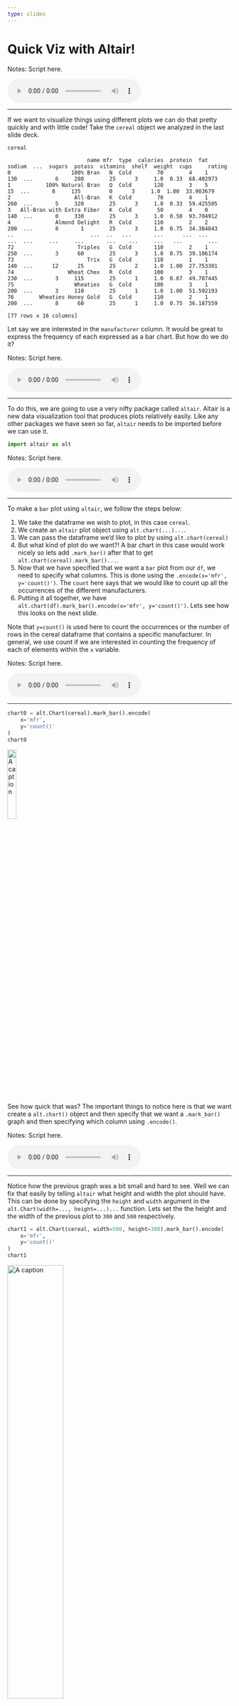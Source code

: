 ```yaml
---
type: slides
---
```


# Quick Viz with Altair\!

Notes: Script here.

<html>

<audio controls >

<source src="/placeholder_audio.mp3" />

</audio>

</html>

---

If we want to visualize things using different plots we can do that
pretty quickly and with little code\! Take the `cereal` object we
analyzed in the last slide deck.

``` python
cereal
```

```out
                         name mfr  type  calories  protein  fat  sodium  ...  sugars  potass  vitamins  shelf  weight  cups     rating
0                   100% Bran   N  Cold        70        4    1     130  ...       6     280        25      3     1.0  0.33  68.402973
1           100% Natural Bran   Q  Cold       120        3    5      15  ...       8     135         0      3     1.0  1.00  33.983679
2                    All-Bran   K  Cold        70        4    1     260  ...       5     320        25      3     1.0  0.33  59.425505
3   All-Bran with Extra Fiber   K  Cold        50        4    0     140  ...       0     330        25      3     1.0  0.50  93.704912
4              Almond Delight   R  Cold       110        2    2     200  ...       8       1        25      3     1.0  0.75  34.384843
..                        ...  ..   ...       ...      ...  ...     ...  ...     ...     ...       ...    ...     ...   ...        ...
72                    Triples   G  Cold       110        2    1     250  ...       3      60        25      3     1.0  0.75  39.106174
73                       Trix   G  Cold       110        1    1     140  ...      12      25        25      2     1.0  1.00  27.753301
74                 Wheat Chex   R  Cold       100        3    1     230  ...       3     115        25      1     1.0  0.67  49.787445
75                   Wheaties   G  Cold       100        3    1     200  ...       3     110        25      1     1.0  1.00  51.592193
76        Wheaties Honey Gold   G  Cold       110        2    1     200  ...       8      60        25      1     1.0  0.75  36.187559

[77 rows x 16 columns]
```

Let say we are interested in the `manufacturer` column. It would be
great to express the frequency of each expressed as a bar chart. But how
do we do it?

Notes: Script here.

<html>

<audio controls >

<source src="/placeholder_audio.mp3" />

</audio>

</html>

---

To do this, we are going to use a very nifty package called `altair`.
Altair is a new data visualization tool that produces plots relatively
easily. Like any other packages we have seen so far, `altair` needs to
be imported before we can use it.

``` python
import altair as alt
```

Notes: Script here.

<html>

<audio controls >

<source src="/placeholder_audio.mp3" />

</audio>

</html>

---

To make a `bar` plot using `altair`, we follow the steps below:

1.  We take the dataframe we wish to plot, in this case `cereal`.
2.  We create an `altair` plot object using `alt.chart(...)...`.
3.  We can pass the dataframe we’d like to plot by using
    `alt.chart(cereal)`
4.  But what kind of plot do we want?\! A bar chart in this case would
    work nicely so lets add `.mark_bar()` after that to get
    `alt.chart(cereal).mark_bar()...`.
5.  Now that we have specified that we want a `bar` plot from our `df`,
    we need to specify what columns. This is done using the
    `.encode(x='mfr', y='count()')`. The `count` here says that we would
    like to count up all the occurrences of the different manufacturers.
6.  Putting it all together, we have
    `alt.chart(df).mark_bar().encode(x='mfr', y='count()')`. Lets see
    how this looks on the next slide.

Note that `y=count()` is used here to count the occurrences or the
number of rows in the cereal dataframe that contains a specific
manufacturer. In general, we use count if we are interested in counting
the frequency of each of elements within the `x` variable.

Notes: Script here.

<html>

<audio controls >

<source src="/placeholder_audio.mp3" />

</audio>

</html>

---

``` python
chart0 = alt.Chart(cereal).mark_bar().encode(
    x='mfr',
    y='count()'
)
chart0
```
<img src="/module1/chart0.png" alt="A caption" width="20%" />

See how quick that was? The important things to notice here is that we
want create a `alt.chart()` object and then specify that we want a
`.mark_bar()` graph and then specifying which column using `.encode()`.

Notes: Script here.

<html>

<audio controls >

<source src="/placeholder_audio.mp3" />

</audio>

</html>

---

Notice how the previous graph was a bit small and hard to see. Well we
can fix that easily by telling `altair` what height and width the plot
should have. This can be done by specifying the `height` and `width`
argument in the `alt.Chart(width=..., height=...)...` function. Lets set
the the height and the width of the previous plot to `300` and `500`
respectively.

``` python
chart1 = alt.Chart(cereal, width=500, height=300).mark_bar().encode(
    x='mfr',
    y='count()'
)
chart1
```
<img src="/module1/chart1.png" alt="A caption" width="50%" />

Notes: Script here.

<html>

<audio controls >

<source src="/placeholder_audio.mp3" />

</audio>

</html>

---

What else can we plot from our original cereal dataframe named `cereal`?
Maybe we want to see the relationship between `sugars` and `calories` in
cereals?  
This would require a `scatter` plot which can be done by specifying
`mark_circle` after creating the `alt.chart()` object.  
In the `.encode()` function, we would need to specify the x and y axis
which means we would need to specify the column names for each axis; In
this case the x-axis is the `sugars` column and the y-axis is the
`calories` column.

``` python
chart2 = alt.Chart(cereal, width=500, height=300).mark_circle().encode(
    x='sugars',
    y='calories'
)
chart2
```
<img src="/module1/chart2.png" alt="A caption" width="50%" />

Notes: Script here.

<html>

<audio controls >

<source src="/placeholder_audio.mp3" />

</audio>

</html>

---

Something you may have noticed is that there are 77 cereals but there
doesn’t seem to be 77 data points\! That’s because some of them are
lying on top of each other with the same sugar and calorie values. It
may be of use to set an opacity to the graph to differentiate those
points. Opacity is set with the argument `opacity` in the
`mark_circle(opacity=...)` function and accepts values between 0 and 1,
with 1 being full intensity.

``` python
# lets set the opacity to 30%
chart3 = alt.Chart(cereal, width=500, height=300).mark_circle(opacity=0.3).encode(
    x='sugars',
    y='calories'
)
chart3
```
<img src="/module1/chart3.png" width="50%" />

Notes: Script here.

<html>

<audio controls >

<source src="/placeholder_audio.mp3" />

</audio>

</html>

---

Look at that\! Now we can see there are multiple cereals that have 2.5g
of sugar with 100 calories. So what if you don’t fancy the color the
default color `blue`? Well that is okay, we can change the color using
the `color` argument in the `.mark_circle(color=...)` function. Lets
change the color to `red`(I like red) and keep the same opacity.

``` python
# lets set the opacity to 30%
chart4 = alt.Chart(cereal, width=500, height=300).mark_circle(color='red', opacity=0.3).encode(
    x='sugars',
    y='calories'
)
chart4
```
<img src="/module1/chart4.png" width="50%" />

Notes: Script here.

<html>

<audio controls >

<source src="/placeholder_audio.mp3" />

</audio>

</html>

---

Maybe I have bad eyes, but those data points look pretty small. Good
news though, we can make them bigger to enlarge them, the argument
`size` in the `mark_circle(size=...)` should do the trick.

``` python
# lets set the opacity to 30%
chart5 = alt.Chart(cereal, width=500, height=300).mark_circle(color='red', size=12, opacity=0.3).encode(
    x='sugars',
    y='calories'
)
chart5
```
<img src="/module1/chart5.png" width="50%" />

Notes: Script here.

<html>

<audio controls >

<source src="/placeholder_audio.mp3" />

</audio>

</html>

---

Also every good graph should have a title\! A title provides useful
information as to what the plot is about. Let’s take this opportunity to
finish off our scatter plot graph and set the argument `title` to
something as well. To set the `title`, we use the `title` argument to
the `.properties(title=..)` function.

``` python
# lets set the opacity to 30%
chart6 = alt.Chart(cereal, width=500, height=300).mark_circle(color='red', size=12, opacity=0.3).encode(
    x='sugars',
    y='calories'
).properties(title="Scatter plot sugars vs calories for different cereals")
chart6
```
<img src="/module1/chart6.png" width="50%" />

Notes: Script here.

<html>

<audio controls >

<source src="/placeholder_audio.mp3" />

</audio>

</html>

---

# Let’s apply what we learned\!

Notes: Script here

<html>

<audio controls >

<source src="/placeholder_audio.mp3" />

</audio>

</html>
